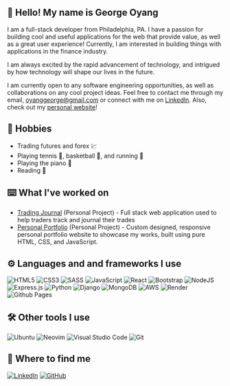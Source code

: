## :wave: Hello! My name is George Oyang

I am a full-stack developer from Philadelphia, PA. I have a passion for building cool and useful applications for the web that provide value, as well as a great user experience! Currently, I am interested in building things with applications in the finance industry.

I am always excited by the rapid advancement of technology, and intrigued by how technology will shape our lives in the future.

I am currently open to any software engineering opportunities, as well as collaborations on any cool project ideas. Feel free to contact me through my email, oyanggeorge@gmail.com or connect with me on [LinkedIn](https://www.linkedin.com/in/george-oyang/). Also, check out my [personal website](https://goyangrui.github.io/personal-portfolio-v1/)!

## :seedling: Hobbies

- Trading futures and forex :chart:
- Playing tennis :tennis:, basketball :basketball:, and running :athletic_shoe:
- Playing the piano :musical_keyboard:
- Reading :book:

## :keyboard: What I've worked on

- [Trading Journal](https://github.com/goyangrui/trading-journal) (Personal Project) - Full stack web application used to help traders track and journal their trades
- [Personal Portfolio](https://github.com/goyangrui/personal-portfolio-v1) (Personal Project) - Custom designed, responsive personal portfolio website to showcase my works, built using pure HTML, CSS, and JavaScript.

## :gear: Languages and and frameworks I use

![HTML5](https://img.shields.io/badge/html5-%23E34F26.svg?style=for-the-badge&logo=html5&logoColor=white)
![CSS3](https://img.shields.io/badge/css3-%231572B6.svg?style=for-the-badge&logo=css3&logoColor=white)
![SASS](https://img.shields.io/badge/SASS-hotpink.svg?style=for-the-badge&logo=SASS&logoColor=white)
![JavaScript](https://img.shields.io/badge/javascript-%23323330.svg?style=for-the-badge&logo=javascript&logoColor=%23F7DF1E)
![React](https://img.shields.io/badge/react-%2320232a.svg?style=for-the-badge&logo=react&logoColor=%2361DAFB)
![Bootstrap](https://img.shields.io/badge/bootstrap-%238511FA.svg?style=for-the-badge&logo=bootstrap&logoColor=white)
![NodeJS](https://img.shields.io/badge/node.js-6DA55F?style=for-the-badge&logo=node.js&logoColor=white)
![Express.js](https://img.shields.io/badge/express.js-%23404d59.svg?style=for-the-badge&logo=express&logoColor=%2361DAFB)
![Python](https://img.shields.io/badge/python-3670A0?style=for-the-badge&logo=python&logoColor=ffdd54)
![Django](https://img.shields.io/badge/django-%23092E20.svg?style=for-the-badge&logo=django&logoColor=white)
![MongoDB](https://img.shields.io/badge/MongoDB-%234ea94b.svg?style=for-the-badge&logo=mongodb&logoColor=white)
![AWS](https://img.shields.io/badge/AWS-%23FF9900.svg?style=for-the-badge&logo=amazon-aws&logoColor=white)
![Render](https://img.shields.io/badge/Render-%46E3B7.svg?style=for-the-badge&logo=render&logoColor=white)
![Github Pages](https://img.shields.io/badge/github%20pages-121013?style=for-the-badge&logo=github&logoColor=white)

## :hammer_and_wrench: Other tools I use

![Ubuntu](https://img.shields.io/badge/Ubuntu-E95420?style=for-the-badge&logo=ubuntu&logoColor=white)
![Neovim](https://img.shields.io/badge/NeoVim-%2357A143.svg?&style=for-the-badge&logo=neovim&logoColor=white)
![Visual Studio Code](https://img.shields.io/badge/Visual%20Studio%20Code-0078d7.svg?style=for-the-badge&logo=visual-studio-code&logoColor=white)
![Git](https://img.shields.io/badge/git-%23F05033.svg?style=for-the-badge&logo=git&logoColor=white)

## :link: Where to find me

[![LinkedIn](https://img.shields.io/badge/linkedin-%230077B5.svg?style=for-the-badge&logo=linkedin&logoColor=white)](https://www.linkedin.com/in/george-oyang/)
[![GitHub](https://img.shields.io/badge/github-%23121011.svg?style=for-the-badge&logo=github&logoColor=white)](https://github.com/goyangrui?tab=followers)

<!---
goyangrui/goyangrui is a ✨ special ✨ repository because its `README.md` (this file) appears on your GitHub profile.
You can click the Preview link to take a look at your changes.
--->
